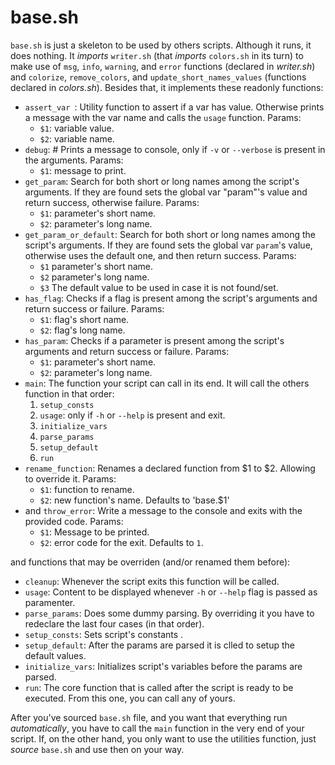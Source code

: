 # base.sh
`base.sh` is just a skeleton to be used by others scripts. Although it runs, it does nothing. 
It *imports* `writer.sh` (that *imports* `colors.sh` in its turn) to make use of `msg`, `info`, `warning`, and `error` functions (declared in *writer.sh*) and `colorize`, `remove_colors`, and `update_short_names_values` (functions declared in *colors.sh*).
Besides that, it implements these readonly functions:

- `assert_var `: Utility function to assert if a var has value. Otherwise prints a message with the var name and calls the `usage` function. Params:
  - `$1`: variable value.
  - `$2`: variable name.
- `debug`: # Prints a message to console, only if `-v` or `--verbose` is present in the arguments. Params:
  - `$1`: message to print.
- `get_param`: Search for both short or long names among the script's arguments. If they are found sets the global var "param"'s value and return success, otherwise failure. Params:
  - `$1`: parameter's short name.
  - `$2`: parameter's long name.
- `get_param_or_default`: Search for both short or long names among the script's arguments. If they are found sets the global var `param`'s value, otherwise uses the default one, and then return success. Params:
  - `$1` parameter's short name.
  - `$2` parameter's long name.
  - `$3` The default value to be used in case it is not found/set.
- `has_flag`: Checks if a flag is present among the script's arguments and return success or failure. Params:
  - `$1`: flag's short name.
  - `$2`: flag's long name.
- `has_param`: Checks if a parameter is present among the script's arguments and return success or failure. Params:
  - `$1`: parameter's short name.
  - `$2`: parameter's long name.
- `main`: The function your script can call in its end. It will call the others function in that order:
  1. `setup_consts`
  2. `usage`: only if `-h` or `--help` is present and exit.
  3. `initialize_vars`
  4. `parse_params`
  5. `setup_default`
  6. `run`
- `rename_function`: Renames a declared function from $1 to $2. Allowing to override it. Params:
  - `$1`: function to rename.
  - `$2`: new function's name. Defaults to 'base.$1'
- and `throw_error`: Write a message to the console and exits with the provided code. Params:
  - `$1`: Message to be printed.
  - `$2`: error code for the exit. Defaults to `1`.

and functions that may be overriden (and/or renamed them before):

- `cleanup`: Whenever the script exits this function will be called.
- `usage`: Content to be displayed whenever `-h` or `--help` flag is passed as paramenter.
- `parse_params`: Does some dummy parsing. By overriding it you have to redeclare the last four cases (in that order).
- `setup_consts`: Sets script's constants .
- `setup_default`: After the params are parsed it is clled to setup the default values.
- `initialize_vars`: Initializes script's variables before the params are parsed.
- `run`: The core function that is called after the script is ready to be executed. From this one, you can call any of yours.


After you've sourced `base.sh` file, and you want that everything run *automatically*, you have to call the `main` function in the very end of your script.
If, on the other hand, you only want to use the utilities function, just *source* `base.sh` and use then on your way.